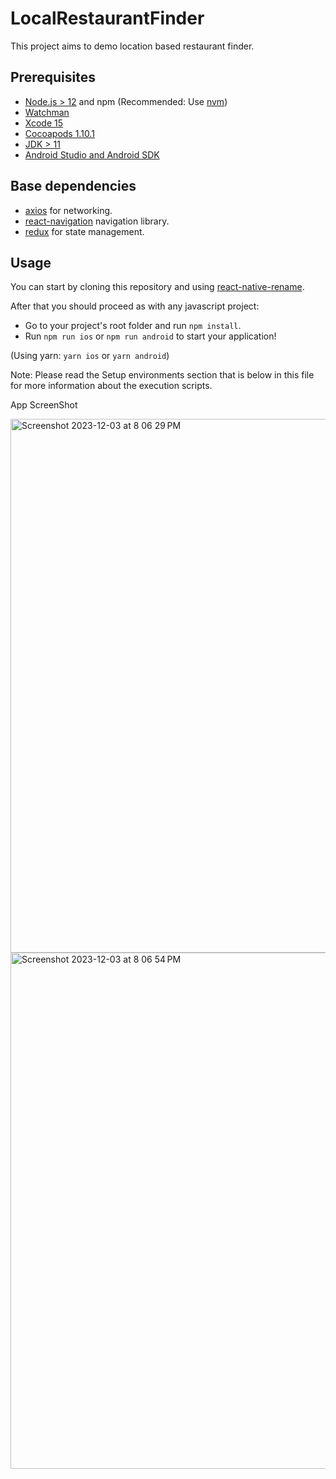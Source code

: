 # LocalRestaurantFinder

This project aims to demo location based restaurant finder.

## Prerequisites

- [Node.js > 12](https://nodejs.org) and npm (Recommended: Use [nvm](https://github.com/nvm-sh/nvm))
- [Watchman](https://facebook.github.io/watchman)
- [Xcode 15](https://developer.apple.com/xcode)
- [Cocoapods 1.10.1](https://cocoapods.org)
- [JDK > 11](https://www.oracle.com/java/technologies/javase-jdk11-downloads.html)
- [Android Studio and Android SDK](https://developer.android.com/studio)

## Base dependencies

- [axios](https://github.com/axios/axios) for networking.
- [react-navigation](https://reactnavigation.org/) navigation library.
- [redux](https://redux.js.org/) for state management.

## Usage


You can start by cloning this repository and using [react-native-rename](https://github.com/mudin89/LocalRestaurantFinder). 

After that you should proceed as with any javascript project:

- Go to your project's root folder and run `npm install`.
- Run `npm run ios` or `npm run android` to start your application!

(Using yarn: `yarn ios` or `yarn android`)

Note: Please read the Setup environments section that is below in this file for more information about the execution scripts.


App ScreenShot


<img width="854" alt="Screenshot 2023-12-03 at 8 06 29 PM" src="https://github.com/mudin89/LocalRestaurantFinder/assets/11038360/0bc975d8-3434-45f7-8639-ec1c19015ff3">


<img width="826" alt="Screenshot 2023-12-03 at 8 06 54 PM" src="https://github.com/mudin89/LocalRestaurantFinder/assets/11038360/cd639edb-61cb-46b2-9623-7111c50d24e1">





